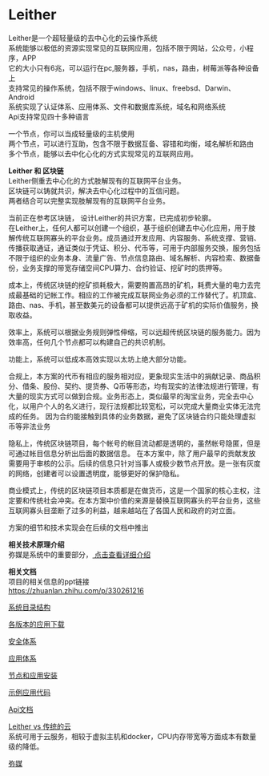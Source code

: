 Leither
========
Leither是一个超轻量级的去中心化的云操作系统  
系统能够以极低的资源实现常见的互联网应用，包括不限于网站，公众号，小程序，APP    
它的大小只有6兆，可以运行在pc,服务器，手机，nas，路由，树莓派等各种设备上  
支持常见的操作系统，包括不限于windows、linux、freebsd、Darwin、Android     
系统实现了认证体系、应用体系、文件和数据库系统，域名和网络系统  
Api支持常见四十多种语言    

一个节点，你可以当成轻量级的主机使用  
两个节点，可以进行互助，包含不限于数据互备、容错和均衡，域名解析和路由  
多个节点，能够以去中化心化的方式实现常见的互联网应用。  

**Leither 和 区块链**  
Leither侧重去中心化的方式肢解现有的互联网平台业务。  
区块链可以铸就共识，解决去中心化过程中的互信问题。  
两者结合可以完整实现肢解现有的互联网平台业务。      

当前正在参考区块链， 设计Leither的共识方案，已完成初步轮廓。    
在Leither上，任何人都可以创建一个组织，基于组织创建去中心化应用，用于肢解传统互联网寡头的平台业务。成员通过开发应用、内容服务、系统支撑、营销、传播获取通证，通证类似于凭证、积分、代币等，可用于内部服务交换，服务包括不限于组织的业务本身、流量广告、节点信息路由、域名解析、内容检索、数据备份，业务支撑的带宽存储空间CPU算力、合约验证、挖矿时的质押等。   

成本上，传统区块链的挖矿损耗极大，需要购置高昂的矿机，耗费大量的电力去完成最基础的记帐工作。相应的工作被完成互联网业务必须的工作替代了。机顶盒、路由、nas、手机，甚至数美元的设备都可以提供远高于矿机的实际价值服务，换取收益。 

效率上，系统可以根据业务规则弹性伸缩，可以远超传统区块链的服务能力。因为效率高，任何几个节点都可以构建自己的共识机制。  

功能上，系统可以低成本高效实现以太坊上绝大部分功能。  

合规上，本方案的代币有相应的服务相对应，更象现实生活中的捐献记录、商品积分、借条、股份、契约、提货券、Q币等形态，均有现实的法律法规进行管理，有大量的现实方式可以做到合规。业务形态上，类似最早的淘宝业务，完全去中心化，以用户个人的名义进行，现行法规都比较宽松，可以完成大量商业实体无法完成的任务。  因为合约能接触到具体的业务数据，避免了区块链合约只能处理虚拟币等非法业务  

隐私上，传统区块链项目，每个帐号的帐目流动都是透明的，虽然帐号隐匿，但是可通过帐目信息分析出后面的数据信息。 在本方案中，除了用户最早的贡献发放需要用于审核的公示。后续的信息只针对当事人或极少数节点开放。是一张有灰度的网络，创建者可以设置透明度，能够更好的保护隐私。  

商业模式上，传统的区块链项目本质都是在做货币，这是一个国家的核心主权，注定要和传统社会冲突。在本方案中价值的来源是替换互联网寡头的平台业务，这些互联网寡头目垄断了过多的利益，越来越站在了各国人民和政府的对立面。


方案的细节和技术实现会在后续的文档中推出  

**相关技术原理介绍**  
弥媒是系统中的重要部分，<a href="./doc/MiMei.md"> 点击查看详细介绍</a>  

  
**相关文档**  
项目的相关信息的ppt链接  
<https://zhuanlan.zhihu.com/p/330261216>

<a href="./doc/Directory.md"> 系统目录结构</a>  

<a href="./bin/"> 各版本的应用下载</a>  
  
<a href="./doc/Pki.md"> 安全体系</a>  

<a href="./doc/Applition.md"> 应用体系</a>  

<a href="./doc/Setup.md"> 节点和应用安装</a>  
  
<a href="./opt/dav/"> 示例应用代码</a>  
  
<a href="./api/Api.md"> Api文档</a>  
    
<a href="./doc/PaaS.md"> Leither vs 传统的云</a>   
系统可用于云服务，相较于虚拟主机和docker，CPU内存带宽等方面成本有数量级的降低。

<a href="./doc/MiMei.md"> 弥媒</a>  

